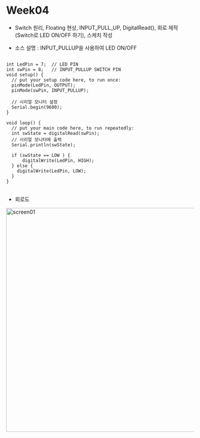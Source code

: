 # Week04
* Switch 원리, Floating 현상, INPUT_PULL_UP,  DigitalRead(), 회로 제작(Switch로 LED ON/OFF 하기), 스케치 작성

* 소스 설명 : INPUT_PULLUP을 사용하여 LED ON/OFF
<pre>
<code>
int LedPin = 7;  // LED PIN
int swPin = 8;   // INPUT_PULLUP SWITCH PIN
void setup() {
  // put your setup code here, to run once:
  pinMode(LedPin, OUTPUT);
  pinMode(swPin, INPUT_PULLUP); 
  
  // 시리얼 모니터 설정 
  Serial.begin(9600);
}

void loop() {
  // put your main code here, to run repeatedly:
  int swState = digitalRead(swPin);
  // 시리얼 모니터에 출력
  Serial.println(swState);
  
  if (swState == LOW ) {
      digitalWrite(LedPin, HIGH);
  } else {
    digitalWrite(LedPin, LOW);
  }
}
</code>
</pre>
* 회로도
<div>
<img width="600" alt="screen01" src="https://user-images.githubusercontent.com/1857075/53737146-0dab6700-3ecf-11e9-8c45-dc18ac296338.jpg">
</div>

